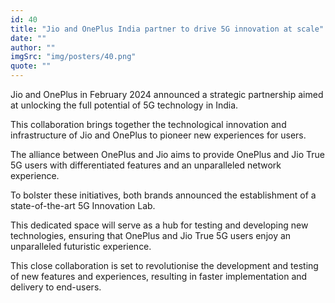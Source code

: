 ```yaml
---
id: 40
title: "Jio and OnePlus India partner to drive 5G innovation at scale"
date: ""
author: ""
imgSrc: "img/posters/40.png"
quote: ""
---
```



Jio and OnePlus in February 2024 announced a strategic partnership aimed at unlocking the full potential of 5G technology in India.

This collaboration brings together the technological innovation and infrastructure of Jio and OnePlus to pioneer new experiences for users.

The alliance between OnePlus and Jio aims to provide OnePlus and Jio True 5G users with differentiated features and an unparalleled network experience.

To bolster these initiatives, both brands announced the establishment of a state-of-the-art 5G Innovation Lab.

This dedicated space will serve as a hub for testing and developing new technologies, ensuring that OnePlus and Jio True 5G users enjoy an unparalleled futuristic experience.

This close collaboration is set to revolutionise the development and testing of new features and experiences, resulting in faster implementation and delivery to end-users.